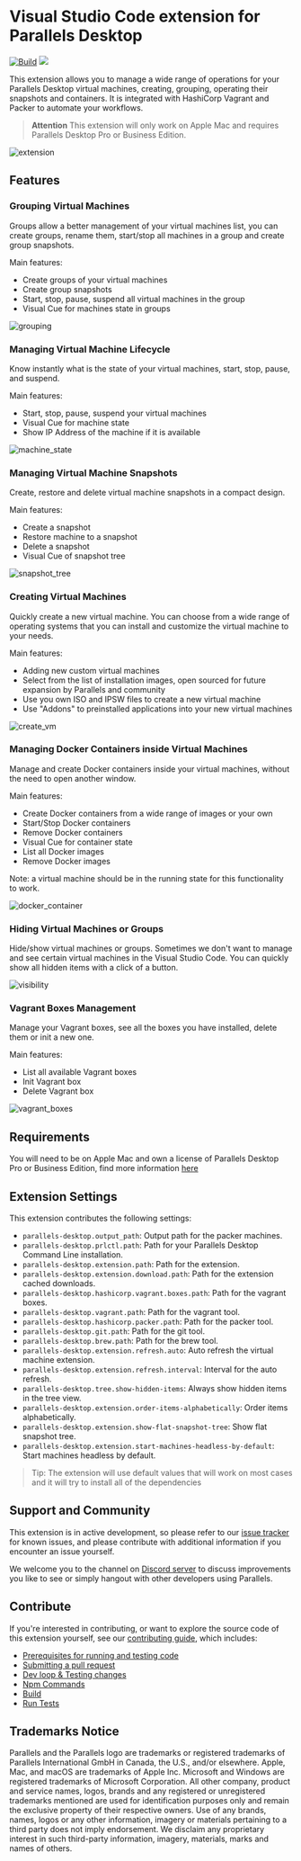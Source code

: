 # Visual Studio Code extension for Parallels Desktop

[![Build](https://github.com/Parallels/parallels-vscode-extension/actions/workflows/build.yml/badge.svg?branch=main)](https://github.com/Parallels/parallels-vscode-extension/actions/workflows/build.yml) [![](https://dcbadge.vercel.app/api/server/n5XVf3Wr6G?style=flat&theme=default)](https://discord.gg/n5XVf3Wr6G)

This extension allows you to manage a wide range of operations for your Parallels Desktop virtual machines, creating, grouping, operating their snapshots and containers. It is integrated with HashiCorp Vagrant and Packer to automate your workflows.

> **Attention** This extension will only work on Apple Mac and requires Parallels Desktop Pro or Business Edition.

![extension](docs/extension.png)

## Features

### Grouping Virtual Machines

Groups allow a better management of your virtual machines list, you can create groups, rename them, start/stop all machines in a group and create group snapshots. 

Main features:

* Create groups of your virtual machines
* Create group snapshots
* Start, stop, pause, suspend all virtual machines in the group 
* Visual Cue for machines state in groups

![grouping](docs/feature_groups.gif)

### Managing Virtual Machine Lifecycle

Know instantly what is the state of your virtual machines, start, stop, pause, and suspend.

Main features:

* Start, stop, pause, suspend your virtual machines
* Visual Cue for machine state
* Show IP Address of the machine if it is available

![machine_state](docs/feature_vm_lifecycle.gif)

### Managing Virtual Machine Snapshots

Create, restore and delete virtual machine snapshots in a compact design.

Main features:

* Create a snapshot
* Restore machine to a snapshot
* Delete a snapshot
* Visual Cue of snapshot tree

![snapshot_tree](docs/feature_snapshots.gif)

### Creating Virtual Machines

Quickly create a new virtual machine. You can choose from a wide range of operating systems that you can install and customize the virtual machine to your needs.

Main features:

* Adding new custom virtual machines
* Select from the list of installation images, open sourced for future expansion by Parallels and community
* Use you own ISO and IPSW files to create a new virtual machine
* Use "Addons" to preinstalled applications into your new virtual machines

![create_vm](docs/feature_create_vms.gif)

### Managing Docker Containers inside Virtual Machines

Manage and create Docker containers inside your virtual machines, without the need to open another window.

Main features:

* Create Docker containers from a wide range of images or your own
* Start/Stop Docker containers
* Remove Docker containers
* Visual Cue for container state
* List all Docker images
* Remove Docker images

Note: a virtual machine should be in the running state for this functionality to work.

![docker_container](docs/feature_docker_management.gif)

### Hiding Virtual Machines or Groups

Hide/show virtual machines or groups. Sometimes we don't want to manage and see certain virtual machines in the Visual Studio Code. You can quickly show all hidden items with a click of a button.

![visibility](docs/feature_manage_visibility.gif)

### Vagrant Boxes Management

Manage your Vagrant boxes, see all the boxes you have installed, delete them or init a new one.

Main features:

* List all available Vagrant boxes
* Init Vagrant box
* Delete Vagrant box

![vagrant_boxes](docs/feature_vagrant.png)

## Requirements

You will need to be on Apple Mac and own a license of Parallels Desktop Pro or Business Edition, find more information [here](https://www.parallels.com/products/desktop/pro/)

## Extension Settings

This extension contributes the following settings:

* `parallels-desktop.output_path`: Output path for the packer machines.
* `parallels-desktop.prlctl.path`: Path for your Parallels Desktop Command Line installation.
* `parallels-desktop.extension.path`: Path for the extension.
* `parallels-desktop.extension.download.path`: Path for the extension cached downloads.
* `parallels-desktop.hashicorp.vagrant.boxes.path`: Path for the vagrant boxes.
* `parallels-desktop.vagrant.path`: Path for the vagrant tool.
* `parallels-desktop.hashicorp.packer.path`: Path for the packer tool.
* `parallels-desktop.git.path`: Path for the git tool.
* `parallels-desktop.brew.path`: Path for the brew tool.
* `parallels-desktop.extension.refresh.auto`: Auto refresh the virtual machine extension.
* `parallels-desktop.extension.refresh.interval`: Interval for the auto refresh.
* `parallels-desktop.tree.show-hidden-items`: Always show hidden items in the tree view.
* `parallels-desktop.extension.order-items-alphabetically`: Order items alphabetically.
* `parallels-desktop.extension.show-flat-snapshot-tree`: Show flat snapshot tree.
* `parallels-desktop.extension.start-machines-headless-by-default`: Start machines headless by default.

> Tip: The extension will use default values that will work on most cases and it will try to install all of the dependencies

## Support and Community

This extension is in active development, so please refer to our [issue tracker](https://github.com/Parallels/parallels-vscode-extension/issues) for known issues, and please contribute with additional information if you encounter an issue yourself.

We welcome you to the channel on [Discord server](https://discord.gg/5V5mnNGKQX) to discuss improvements you like to see or simply hangout with other developers using Parallels.

## Contribute

If you're interested in contributing, or want to explore the source code of this extension yourself, see our [contributing guide](CONTRIBUTING.md), which includes:

* [Prerequisites for running and testing code](CONTRIBUTING.md#prerequisites-for-running-and-testing-code)
* [Submitting a pull request](CONTRIBUTING.md#submitting-a-pull-request)
* [Dev loop & Testing changes](CONTRIBUTING.md#dev-loop-testing-changes)
* [Npm Commands](CONTRIBUTING.md#npm-commands)
* [Build](CONTRIBUTING.md#build)
* [Run Tests](CONTRIBUTING.md#run-tests)

## Trademarks Notice

Parallels and the Parallels logo are trademarks or registered trademarks of Parallels International GmbH in Canada, the U.S., and/or elsewhere.
Apple, Mac, and macOS are trademarks of Apple Inc.
Microsoft and Windows are registered trademarks of Microsoft Corporation.
All other company, product and service names, logos, brands and any registered or unregistered trademarks mentioned are used for identification purposes only and remain the exclusive property of their respective owners. Use of any brands, names, logos or any other information, imagery or materials pertaining to a third party does not imply endorsement. We disclaim any proprietary interest in such third-party information, imagery, materials, marks and names of others.
